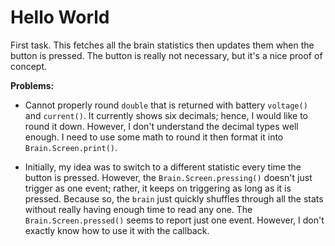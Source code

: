 # Hello World

First task.
This fetches all the brain statistics then updates them when the button is pressed.
The button is really not necessary, but it's a nice proof of concept.

**Problems:**

- Cannot properly round `double` that is returned with battery `voltage()` and `current()`.
  It currently shows six decimals; hence, I would like to round it down.
  However, I don't understand the decimal types well enough.
  I need to use some math to round it then format it into `Brain.Screen.print()`.

- Initially, my idea was to switch to a different statistic every time the button is pressed.
  However, the `Brain.Screen.pressing()` doesn't just trigger as one event;
  rather, it keeps on triggering as long as it is pressed.
  Because so, the `brain` just quickly shuffles through all the stats without really having enough time to read any one.
  The `Brain.Screen.pressed()` seems to report just one event. However, I don't exactly know how to use it with the callback.
